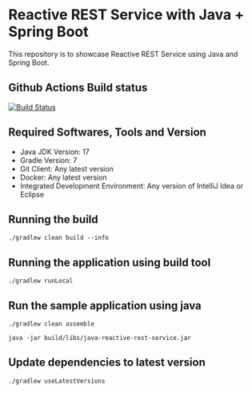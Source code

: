 # Reactive REST Service with Java + Spring Boot

This repository is to showcase Reactive REST Service using Java and Spring Boot.

## Github Actions Build status
[![Build Status](https://github.com/harishkannarao/java-reactive-rest-service/workflows/CI-main/badge.svg)](https://github.com/harishkannarao/java-reactive-rest-service/actions?query=workflow%3ACI-main)

## Required Softwares, Tools and Version
* Java JDK Version: 17
* Gradle Version: 7
* Git Client: Any latest version
* Docker: Any latest version
* Integrated Development Environment: Any version of IntelliJ Idea or Eclipse

## Running the build

    ./gradlew clean build --info
    
## Running the application using build tool

    ./gradlew runLocal

## Run the sample application using java
    
    ./gradlew clean assemble

    java -jar build/libs/java-reactive-rest-service.jar 

## Update dependencies to latest version

    ./gradlew useLatestVersions
